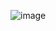 ![image](https://user-images.githubusercontent.com/72417655/171771567-562a7fcc-e2cd-488a-bba6-9eb3fc62274e.png)
